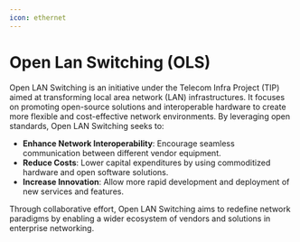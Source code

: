 ```yaml
---
icon: ethernet
---
```


# Open Lan Switching (OLS)

Open LAN Switching is an initiative under the Telecom Infra Project (TIP) aimed at transforming local area network (LAN) infrastructures. It focuses on promoting open-source solutions and interoperable hardware to create more flexible and cost-effective network environments. By leveraging open standards, Open LAN Switching seeks to:

* **Enhance Network Interoperability**: Encourage seamless communication between different vendor equipment.
* **Reduce Costs**: Lower capital expenditures by using commoditized hardware and open software solutions.
* **Increase Innovation**: Allow more rapid development and deployment of new services and features.

Through collaborative effort, Open LAN Switching aims to redefine network paradigms by enabling a wider ecosystem of vendors and solutions in enterprise networking.
